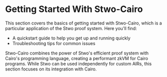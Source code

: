 # Getting Started With Stwo-Cairo

This section covers the basics of getting started with Stwo-Cairo, which is a particular application of the Stwo proof system. Here you'll find:

- A quickstart guide to help you get up and running quickly
- Troubleshooting tips for common issues

Stwo-Cairo combines the power of Stwo's efficient proof system with Cairo's programming language, creating a performant zkVM for Cairo programs. While Stwo can be used independently for custom AIRs, this section focuses on its integration with Cairo.
